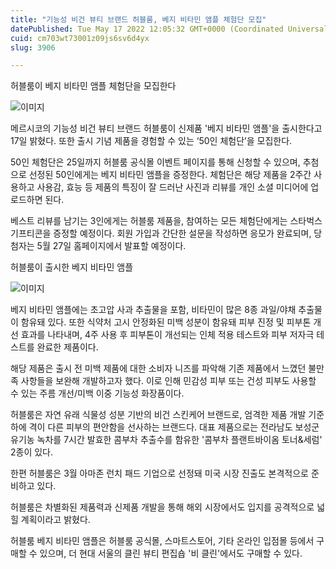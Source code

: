 ```yaml
---
title: "기능성 비건 뷰티 브랜드 허블룸, 베지 비타민 앰플 체험단 모집"
datePublished: Tue May 17 2022 12:05:32 GMT+0000 (Coordinated Universal Time)
cuid: cm703wt73001z09js6sv6d4yx
slug: 3906

---
```



허블룸이 베지 비타민 앰플 체험단을 모집한다

![이미지](https://cdn.hashnode.com/res/hashnode/image/upload/v1739255650882/90a5df66-7a5c-4e32-9f22-ee9491161ba6.jpeg)

메르시코의 기능성 비건 뷰티 브랜드 허블룸이 신제품 '베지 비타민 앰플'을 출시한다고 17일 밝혔다. 또한 출시 기념 제품을 경험할 수 있는 ‘50인 체험단’을 모집한다.

50인 체험단은 25일까지 허블룸 공식몰 이벤트 페이지를 통해 신청할 수 있으며, 추첨으로 선정된 50인에게는 베지 비타민 앰플을 증정한다. 체험단은 해당 제품을 2주간 사용하고 사용감, 효능 등 제품의 특징이 잘 드러난 사진과 리뷰를 개인 소셜 미디어에 업로드하면 된다.

베스트 리뷰를 남기는 3인에게는 허블룸 제품을, 참여하는 모든 체험단에게는 스타벅스 기프티콘을 증정할 예정이다. 회원 가입과 간단한 설문을 작성하면 응모가 완료되며, 당첨자는 5월 27일 홈페이지에서 발표할 예정이다.

허블룸이 출시한 베지 비타민 앰플

![이미지](https://cdn.hashnode.com/res/hashnode/image/upload/v1739255653800/dca50d3e-ea60-43ec-a83c-f7579d3e47b2.jpeg)

베지 비타민 앰플에는 초고압 사과 추출물을 포함, 비타민이 많은 8종 과일/야채 추출물이 함유돼 있다. 또한 식약처 고시 안정화된 미백 성분이 함유돼 피부 진정 및 피부톤 개선 효과를 나타내며, 4주 사용 후 피부톤이 개선되는 인체 적용 테스트와 피부 저자극 테스트를 완료한 제품이다.

해당 제품은 출시 전 미백 제품에 대한 소비자 니즈를 파악해 기존 제품에서 느꼈던 불만족 사항들을 보완해 개발하고자 했다. 이로 인해 민감성 피부 또는 건성 피부도 사용할 수 있는 주름 개선/미백 이중 기능성 화장품이다.

허블룸은 자연 유래 식물성 성분 기반의 비건 스킨케어 브랜드로, 엄격한 제품 개발 기준 하에 격이 다른 피부의 편안함을 선사하는 브랜드다. 대표 제품으로는 전라남도 보성군 유기농 녹차를 7시간 발효한 콤부차 추출수를 함유한 '콤부차 플랜트바이옴 토너&세럼' 2종이 있다.

한편 허블룸은 3월 아마존 런치 패드 기업으로 선정돼 미국 시장 진출도 본격적으로 준비하고 있다.

허블룸은 차별화된 제품력과 신제품 개발을 통해 해외 시장에서도 입지를 공격적으로 넓힐 계획이라고 밝혔다.

허블룸 베지 비타민 앰플은 허블룸 공식몰, 스마트스토어, 기타 온라인 입점몰 등에서 구매할 수 있으며, 더 현대 서울의 클린 뷰티 편집숍 '비 클린'에서도 구매할 수 있다.